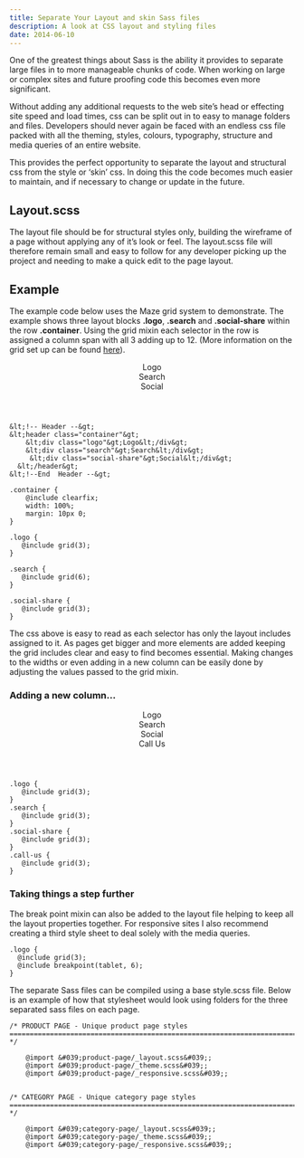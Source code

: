```yaml
---
title: Separate Your Layout and skin Sass files
description: A look at CSS layout and styling files
date: 2014-06-10
---
```


One of the greatest things about Sass is the ability it provides to separate large files in to more manageable chunks of code. When working on large or complex sites and future proofing code this becomes even more significant.

Without adding any additional requests to the web site&#8217;s head or effecting site speed and load times, css can be split out in to easy to manage folders and files. Developers should never again be faced with an endless css file packed with all the theming, styles, colours, typography, structure and media queries of an entire website.

This provides the perfect opportunity to separate the layout and structural css from the style or &#8216;skin&#8217; css. In doing this the code becomes much easier to maintain, and if necessary to change or update in the future.

<h2 class="heading">Layout.scss </h2>

The layout file should be for structural styles only, building the wireframe of a page without applying any of it&#8217;s look or feel. The layout.scss file will therefore remain small and easy to follow for any developer picking up the project and needing to make a quick edit to the page layout.

<h2 class="heading">Example</h2>

The example code below uses the Maze grid system to demonstrate. The example shows three layout blocks **.logo**, **.search** and **.social-share** within the row **.container**. Using the grid mixin each selector in the row is assigned a column span with all 3 adding up to 12. (More information on the grid set up can be found <a href="https://cathydutton.co.uk/css/maze-responsive-grid-framework" title="Maze - Sass grid system" target="_blank">here</a>).

<header class="container">

<div class="demo-logoo">
  Logo
</div>

<div class="demo-searchh">
  Search
</div>

<div class="demo-social-share">
  Social
</div></header>

```
&lt;!-- Header --&gt;
&lt;header class="container"&gt;
    &lt;div class="logo"&gt;Logo&lt;/div&gt;
    &lt;div class="search"&gt;Search&lt;/div&gt;
     &lt;div class="social-share"&gt;Social&lt;/div&gt;
  &lt;/header&gt;
&lt;!--End  Header --&gt;
```

```
.container {
	@include clearfix;
	width: 100%;
	margin: 10px 0;
}

.logo {
   @include grid(3);
}

.search {
   @include grid(6);
}

.social-share {
   @include grid(3);
}
```

The css above is easy to read as each selector has only the layout includes assigned to it. As pages get bigger and more elements are added keeping the grid includes clear and easy to find becomes essential. Making changes to the widths or even adding in a new column can be easily done by adjusting the values passed to the grid mixin.

<h3 class="heading">Adding a new column&#8230; </h3>
<header class="container">

<div class="demo-logoo">
  Logo
</div>

<div class="demo2-search">
  Search
</div>

<div class="demo2-social-share">
  Social
</div>

<div class="demo2-call-us">
  Call Us
</div></header>

```
.logo {
   @include grid(3);
}
.search {
   @include grid(3);
}
.social-share {
   @include grid(3);
}
.call-us {
   @include grid(3);
}
```

<h3 class="heading">Taking things a step further </h3>

The break point mixin can also be added to the layout file helping to keep all the layout properties together. For responsive sites I also recommend creating a third style sheet to deal solely with the media queries.

```
.logo {
  @include grid(3);
  @include breakpoint(tablet, 6);
}
```

The separate Sass files can be compiled using a base style.scss file. Below is an example of how that stylesheet would look using folders for the three separated sass files on each page.

```
/* PRODUCT PAGE - Unique product page styles
========================================================================== */

	@import &#039;product-page/_layout.scss&#039;;
	@import &#039;product-page/_theme.scss&#039;;
	@import &#039;product-page/_responsive.scss&#039;;


/* CATEGORY PAGE - Unique category page styles
========================================================================== */

	@import &#039;category-page/_layout.scss&#039;;
	@import &#039;category-page/_theme.scss&#039;;
	@import &#039;category-page/_responsive.scss&#039;;

```
